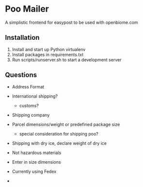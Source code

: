 Poo Mailer
=================

A simplistic frontend for easypost to be used with openbiome.com

## Installation
1.  Install and start up Python virtualenv
2.  Install packages in requirements.txt
3.  Run scripts/runserver.sh to start a development server

## Questions
 - Address Format

- International shipping?
   - customs?
 - Shipping company
 - Parcel dimensions/weight or predefined package size
   - special consideration for shipping poo?


 - Shipping with dry ice, declare weight of dry ice
 - Not hazardous materials
 - Enter in size dimensions
 - Currently using Fedex
 -
